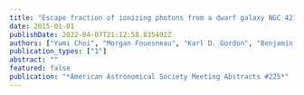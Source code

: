 ```yaml
---
title: "Escape fraction of ionizing photons from a dwarf galaxy NGC 4214"
date: 2015-01-01
publishDate: 2022-04-07T21:12:58.835492Z
authors: ["Yumi Choi", "Morgan Fouesneau", "Karl D. Gordon", "Benjamin F. Williams", "Julianne Dalcanton", "Daniel R. Weisz", "Heddy Arab", "Karin Sandstrom", "Andrew E. Dolphin"]
publication_types: ["1"]
abstract: ""
featured: false
publication: "*American Astronomical Society Meeting Abstracts #225*"
---
```


